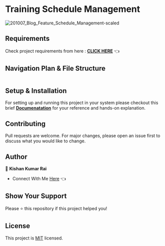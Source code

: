 # Training Schedule Management

![201007_Blog_Feature_Schedule_Management-scaled](https://user-images.githubusercontent.com/70385488/223933676-f358fdf4-dfdf-46d1-a3f6-7efcfd6f9ef1.jpeg)

## Requirements

Check project requirements from here : **[CLICK HERE](https://github.com/kishanrajput23/Training-Schedule-Management/blob/main/Project_Flies/docs/requirements_doc.md)** 👈

## Navigation Plan & File Structure

<img src="https://github.com/kishanrajput23/Training-Schedule-Management/blob/main/Project_Flies/docs/navigation_plan1.png" alt="">

## Setup & Installation

For setting up and running this project in your system please checkout this brief **[Documenatation](https://github.com/kishanrajput23/Training-Schedule-Management/blob/main/project_guide.md)** for your reference and hands-on explanation.

## Contributing
Pull requests are welcome. For major changes, please open an issue first to discuss what you would like to change.

## Author

👤 **Kishan Kumar Rai**

- Connect With Me [Here](https://linktr.ee/kishan_rajput23) 👈

## Show Your Support

Please ⭐️ this repository if this project helped you!

## License
This project is [MIT](https://choosealicense.com/licenses/mit/) licensed.
